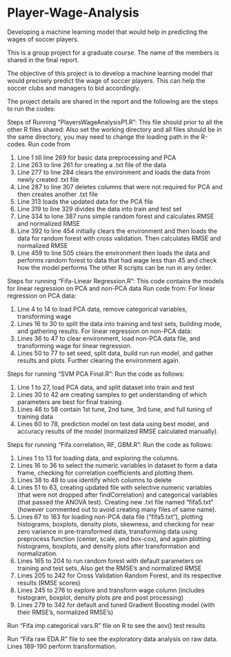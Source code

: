 # Player-Wage-Analysis
Developing a machine learning model that would help in predicting the wages of soccer players.

This is a group project for a graduate course. The name of the members is shared in the final report.

The objective of this project is to develop a machine learning model that would precisely predict the wage of soccer players.
This can help the soccer clubs and managers to bid accordingly.

The project details are shared in the report and the following are the steps to run the codes:

Steps of Running “PlayersWageAnalysisP1.R”:
This file should prior to all the other R files shared:
Also set the working directory and all files should be in the same directory, you may need to change the loading path in the R-codes.
Run code from
1.	Line 1 till line 269 for basic data preprocessing and PCA
2.	Line 263 to line 261 for creating a .txt file of the data
3.	Line 277 to line 284 clears the environment and loads the data from newly created .txt file
4.	Line 287 to line 307 deletes columns that were not required for PCA and then creates another .txt file
5.	Line 313 loads the updated data for the PCA file
6.	Line 319 to line 329 divides the data into train and test set
7.	Line 334 to lone 387 runs simple random forest and calculates RMSE and normalized RMSE
8.	Line 392 to line 454 initially clears the environment and then loads the data for random forest with cross validation. Then calculates RMSE and normalized RMSE
9.	Line 459 to line 505 clears the environment then loads the data and performs random forest to data that had wage less than 45 and check how the model performs
The other R scripts can be run in any order. 

Steps for running “Fifa-Linear Regression.R”:
This code contains the models for linear regression on PCA and non-PCA data
Run code from:
For linear regression on PCA data:
1.	Line 4 to 14 to load PCA data, remove categorical variables, transforming wage
2.	Lines 16 to 30 to split the data into training and test sets, building mode, and gathering results. 
For linear regression on non-PCA data:
1.	Lines 36 to 47 to clear environment, load non-PCA data file, and transforming wage for linear regression. 
2.	Lines 50 to 77 to set seed, split data, build run run model, and gather results and plots. Further clearing the environment again. 

Steps for running “SVM PCA Final.R”:
Run the code as follows: 
1.	Line 1 to 27, load PCA data, and split dataset into train and test
2.	Lines 30 to 42 are creating samples to get understanding of which parameters are best for final training. 
3.	Lines 46 to 58 contain 1st tune, 2nd tune, 3rd tune, and full tuning of training data
4.	Lines 60 to 78, prediction model on test data using best model, and accuracy results of the model (normalized RMSE calculated manually). 

Steps for running “Fifa correlation, RF, GBM.R”:
Run the code as follows:
1.	Lines 1 to 13 for loading data, and exploring the columns. 
2.	Lines 16 to 36 to select the numeric variables in dataset to form a data frame, checking for correlation coefficients and plotting them.  
3.	Lines 38 to 48 to use identify which columns to delete
4.	Lines 51 to 63, creating updated file with selective numeric variables (that were not dropped after findCorrelation) and categorical variables (that passed the ANOVA test). Creating new .txt file named “fifa5.txt” (however commented out to avoid creating many files of same name). 
5.	Lines 67 to 163 for loading non-PCA data file (“fifa5.txt”), plotting histograms, boxplots, density plots, skewness, and checking for near zero variance in pre-transformed data, transforming data using preprocess function (center, scale, and box-cox), and again plotting histograms, boxplots, and density plots after transformation and normalization. 
6.	Lines 165 to 204 to run random forest with default parameters on training and test sets. Also get the RMSE’s and normalized RMSE
7.	Lines 205 to 242 for Cross Validation Random Forest, and its respective results (RMSE scores)
8.	Lines 245 to 276 to explore and transform wage column (includes histogram, boxplot, density plots pre and post processing)
9.	Lines 279 to 342 for default and tuned Gradient Boosting model (with their RMSE’s, normalized RMSE’s)

Run “Fifa imp categorical vars.R” file on R to see the aov() test results

Run “Fifa raw EDA.R” file to see the exploratory data analysis on raw data. Lines 189-190 perform transformation.

